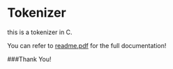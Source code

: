 # Tokenizer

this is a tokenizer in C. 


You can refer to [readme.pdf]("/readme.pdf") for the full documentation! 



###Thank You!



